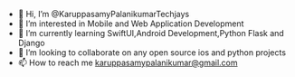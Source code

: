 - 👋 Hi, I’m @KaruppasamyPalanikumarTechjays
- 👀 I’m interested in Mobile and Web Application Development
- 🌱 I’m currently learning SwiftUI,Android Development,Python Flask and Django
- 💞️ I’m looking to collaborate on any open source ios and python projects
- 📫 How to reach me karuppasamypalanikumar@gmail.com

<!---
KaruppasamyPalanikumarTechjays/KaruppasamyPalanikumarTechjays is a ✨ special ✨ repository because its `README.md` (this file) appears on your GitHub profile.
You can click the Preview link to take a look at your changes.
--->
